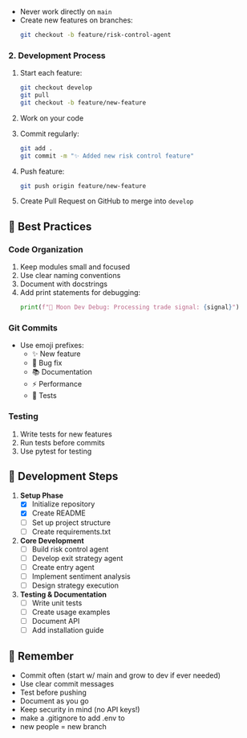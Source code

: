 
- Never work directly on `main`
- Create new features on branches:
  ```bash
  git checkout -b feature/risk-control-agent
  ```

### 2. Development Process
1. Start each feature:
   ```bash
   git checkout develop
   git pull
   git checkout -b feature/new-feature
   ```

2. Work on your code
3. Commit regularly:
   ```bash
   git add .
   git commit -m "✨ Added new risk control feature"
   ```

4. Push feature:
   ```bash
   git push origin feature/new-feature
   ```

5. Create Pull Request on GitHub to merge into `develop`

## 🎯 Best Practices

### Code Organization
1. Keep modules small and focused
2. Use clear naming conventions
3. Document with docstrings
4. Add print statements for debugging:
   ```python
   print(f"🌙 Moon Dev Debug: Processing trade signal: {signal}")
   ```

### Git Commits
- Use emoji prefixes:
  - ✨ New feature
  - 🐛 Bug fix
  - 📚 Documentation
  - ⚡️ Performance
  - 🧪 Tests

### Testing
1. Write tests for new features
2. Run tests before commits
3. Use pytest for testing

## 📝 Development Steps

1. **Setup Phase**
   - [x] Initialize repository
   - [x] Create README
   - [ ] Set up project structure
   - [ ] Create requirements.txt

2. **Core Development**
   - [ ] Build risk control agent
   - [ ] Develop exit strategy agent
   - [ ] Create entry agent
   - [ ] Implement sentiment analysis
   - [ ] Design strategy execution

3. **Testing & Documentation**
   - [ ] Write unit tests
   - [ ] Create usage examples
   - [ ] Document API
   - [ ] Add installation guide

## 🔑 Remember
- Commit often (start w/ main and grow to dev if ever needed)
- Use clear commit messages
- Test before pushing
- Document as you go
- Keep security in mind (no API keys!)
- make a .gitignore to add .env to
- new people = new branch